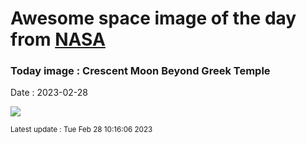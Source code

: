 
# Awesome space image of the day from [NASA](https://api.nasa.gov/)

### Today image : Crescent Moon Beyond Greek Temple
Date : 2023-02-28

![](https://apod.nasa.gov/apod/image/2302/CrescentPoseiden_Chasiotis_1080.jpg)

<small>Latest update : Tue Feb 28 10:16:06 2023</small>
        